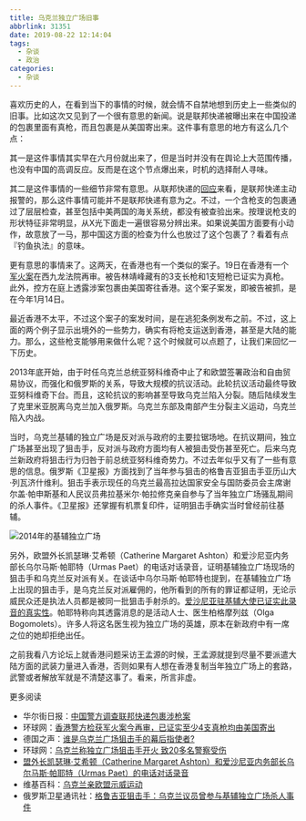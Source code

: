 ```yaml
---
title: 乌克兰独立广场旧事
abbrlink: 31351
date: 2019-08-22 12:14:04
tags:
  - 杂谈
  - 政治
categories:
  - 杂谈
---
```


喜欢历史的人，在看到当下的事情的时候，就会情不自禁地想到历史上一些类似的旧事。比如这次又见到了一个很有意思的新闻。说是联邦快递被曝出来在中国投递的包裹里面有真枪，而且包裹是从美国寄出来。这件事有意思的地方有这么几个点：

其一是这件事情其实早在六月份就出来了，但是当时并没有在舆论上大范围传播，也没有中国的高调反应。反而是在这个节点爆出来，时机的选择耐人寻味。

其二是这件事情的一些细节非常有意思。从联邦快递的[回应](https://www.zaobao.com.sg/realtime/china/story20190819-982134)来看，是联邦快递主动报警的，那么这件事情可能并不是联邦快递有意为之。不过，一个含枪支的包裹通过了层层检查，甚至包括中美两国的海关系统，都没有被查验出来。按理说枪支的形状特征非常明显，从X光下面走一遍很容易分辨出来。如果说美国方面要有小动作，故意放了一马，那中国这方面的检查为什么也放过了这个包裹了？看着有点『钓鱼执法』的意味。

更有意思的事情来了。这两天，在香港也有一个类似的案子。19日在香港有一个[军火案](http://news.dwnews.com/hongkong/news/2019-08-20/60145944.html)在西九龙法院再审。被告林靖峰藏有的3支长枪和1支短枪已证实为真枪。此外，控方在庭上透露涉案包裹由美国寄往香港。这个案子案发，即被告被抓，是在今年1月14日。

最近香港不太平，不过这个案子的案发时间，是在逃犯条例发布之前。不过，这上面的两个例子显示出境外的一些势力，确实有将枪支运送到香港，甚至是大陆的能力。那么，这些枪支能够用来做什么呢？这个时候就可以点题了，让我们来回忆一下历史。

2013年底开始，由于时任乌克兰总统亚努科维奇中止了和欧盟签署政治和自由贸易协议，而强化和俄罗斯的关系，导致大规模的抗议活动。此轮抗议活动最终导致亚努科维奇下台。而且，这轮抗议的影响甚至导致乌克兰陷入分裂。随后陆续发生了克里米亚脱离乌克兰加入俄罗斯。乌克兰东部及南部产生分裂主义运动，乌克兰陷入内战。

当时，乌克兰基辅的独立广场是反对派与政府的主要拉锯场地。在抗议期间，独立广场甚至出现了狙击手，反对派与政府方面均有人被狙击受伤甚至死亡。后来乌克兰新政府将狙击行为归咎于前总统亚努科维奇势力。不过去年似乎又有了一些有意思的信息。俄罗斯《卫星报》方面找到了当年参与狙击的格鲁吉亚狙击手亚历山大·列瓦济什维利。狙击手表示现任的乌克兰最高拉达国家安全与国防委员会主席谢尔盖·帕申斯基和人民议员弗拉基米尔·帕拉修克亲自参与了当年独立广场骚乱期间的杀人事件。《卫星报》还掌握有机票复印件，证明狙击手确实当时曾经前往基辅。

![2014年的基辅独立广场](https://imgs.codewoody.com/uploads/big/fbdc3949f8fc4ac87a8cda180c608f4b.jpeg)

另外，欧盟外长凯瑟琳·艾希顿（Catherine Margaret Ashton）和爱沙尼亚内务部长乌尔马斯·帕耶特（Urmas Paet）的电话对话录音，证明基辅独立广场现场的狙击手和乌克兰反对派有关。在谈话中乌尔马斯·帕耶特也提到，在基辅独立广场上出现的狙击手，是乌克兰反对派雇佣的，他所看到的所有的罪证都证明，无论示威民众还是执法人员都是被同一批狙击手射杀的。[爱沙尼亚驻基辅大使已证实此录音的真实性](https://www.dw.com/zh/%E8%B0%81%E6%98%AF%E4%B9%8C%E5%85%8B%E5%85%B0%E5%B9%BF%E5%9C%BA%E7%8B%99%E5%87%BB%E6%89%8B%E7%9A%84%E5%B9%95%E5%90%8E%E6%8C%87%E4%BD%BF%E8%80%85/a-17480436)。帕耶特称向其透露消息的是活动人士、医生柏格摩列兹（Olga Bogomolets）。许多人将这名医生视为独立广场的英雄，原本在新政府中有一席之位的她却拒绝出任。

之前我看八方论坛上就香港问题采访王孟源的时候，王孟源就提到尽量不要派遣大陆方面的武装力量进入香港，否则如果有人想在香港复制当年独立广场上的套路，武警或者解放军就是不清楚这事了。看来，所言非虚。

更多阅读

- 华尔街日报：[中国警方调查联邦快递包裹涉枪案](https://cn.wsj.com/articles/%E4%B8%AD%E5%9B%BD%E8%AD%A6%E6%96%B9%E8%B0%83%E6%9F%A5%E8%81%94%E9%82%A6%E5%BF%AB%E9%80%92%E5%8C%85%E8%A3%B9%E6%B6%89%E6%9E%AA%E6%A1%88-11566173341)
- 环球网：[香港警方检获军火案今再审，已证实至少4支真枪均由美国寄出](http://china.huanqiu.com/gangao/2019-08/15326401.html?agt=15422)
- 德国之声：[谁是乌克兰广场狙击手的幕后指使者?](https://www.dw.com/zh/%E8%B0%81%E6%98%AF%E4%B9%8C%E5%85%8B%E5%85%B0%E5%B9%BF%E5%9C%BA%E7%8B%99%E5%87%BB%E6%89%8B%E7%9A%84%E5%B9%95%E5%90%8E%E6%8C%87%E4%BD%BF%E8%80%85/a-17480436)
- 环球网：[乌克兰称独立广场狙击手开火 致20多名警察受伤](http://world.huanqiu.com/regions/2014-02/4848059.html?agt=15422)
- [盟外长凯瑟琳·艾希顿（Catherine Margaret Ashton）和爱沙尼亚内务部长乌尔马斯·帕耶特（Urmas Paet）的电话对话录音](https://www.youtube.com/watch?feature=player_embedded&v=ZEgJ0oo3OA8)
- 维基百科：[乌克兰亲欧盟示威运动](https://zh.wikipedia.org/wiki/%E4%B9%8C%E5%85%8B%E5%85%B0%E4%BA%B2%E6%AC%A7%E7%9B%9F%E7%A4%BA%E5%A8%81%E8%BF%90%E5%8A%A8#cite_note-163)
- 俄罗斯卫星通讯社：[格鲁吉亚狙击手：乌克兰议员曾参与基辅独立广场杀人事件](http://sputniknews.cn/politics/201802131024704098/)
